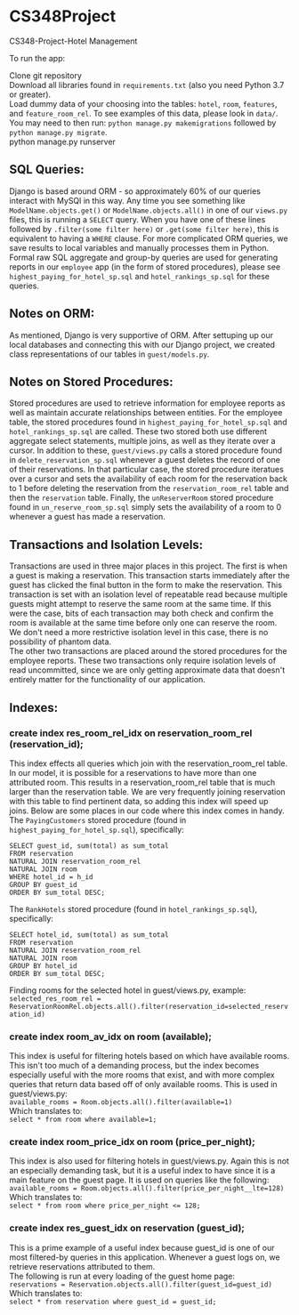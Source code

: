 # CS348Project
CS348-Project-Hotel Management <br />

To run the app: <br />

Clone git repository<br />
Download all libraries found in `requirements.txt` (also you need Python 3.7 or greater).<br />
Load dummy data of your choosing into the tables: `hotel`, `room`, `features`, and `feature_room_rel`.
To see examples of this data, please look in `data/`.<br />
You may need to then run: `python manage.py makemigrations` followed by `python manage.py migrate`.<br />
python manage.py runserver <br />


## SQL Queries:

Django is based around ORM - so approximately 60% of our queries interact with MySQl
in this way. Any time you see something like `ModelName.objects.get()` or `ModelName.objects.all()`
in one of our `views.py` files, this is running a `SELECT` query. When you have one of these lines
followed by `.filter(some filter here)` or `.get(some filter here)`, this is equivalent to having a `WHERE` clause. 
For more complicated ORM queries, we save results to local variables and manually processes them in Python.<br />
Formal raw SQL aggregate and group-by queries are used for generating reports in our `employee` app (in the form of stored procedures), please see `highest_paying_for_hotel_sp.sql` and `hotel_rankings_sp.sql` for these queries.<br />

## Notes on ORM:

As mentioned, Django is very supportive of ORM. After settuping up our local databases and connecting 
this with our Django project, we created class representations of our tables in `guest/models.py`.

## Notes on Stored Procedures:

Stored procedures are used to retrieve information for employee reports as well as maintain accurate 
relationships between entities. For the employee table, the stored procedures found in `highest_paying_for_hotel_sp.sql` and `hotel_rankings_sp.sql` are called. These two stored both use different aggregate select statements, multiple joins, as well as they iterate over a cursor. In addition to these, `guest/views.py` calls a stored procedure found in `delete_reservation_sp.sql` whenever a guest deletes the record of one of their reservations. In that particular case, the stored procedure iteratues over a cursor and sets the availability of each room for the reservation back to 1 before deleting the reservation from the `reservation_room_rel` table and then the `reservation` table. Finally, the `unReserverRoom` stored procedure found in `un_reserve_room_sp.sql` simply sets the availability of a room to 0 whenever a guest has made a reservation.

## Transactions and Isolation Levels:

Transactions are used in three major places in this project. The first is when a guest is making a reservation. This transaction starts immediately after the guest has clicked the final button in the form to make the reservation. This transaction is set with an isolation level of repeatable read because multiple guests might attempt to reserve the same room at the same time. If this were the case, bits of each transaction may both check and confirm the room is available at the same time before only one can reserve the room. We don't need a more restrictive isolation level in this case, there is no possibility of phantom data.<br/>
The other two transactions are placed around the stored procedures for the employee reports. These two transactions only require isolation levels of read uncommitted, since we are only getting approximate data that doesn't entirely matter for the functionality of our application.

## Indexes:<br />

### create index res_room_rel_idx on reservation_room_rel (reservation_id); <br />
This index effects all queries which join with the reservation_room_rel table. In our model, it is possible for a reservations to have more than one attributed room. This results in a reservation_room_rel table that is much larger than the reservation table. We are very frequently joining reservation with this table to find pertinent data, so adding this index will speed up joins. Below are some places in our code where this index comes in handy.</br>
The `PayingCustomers` stored procedure (found in `highest_paying_for_hotel_sp.sql`), specifically:
```
SELECT guest_id, sum(total) as sum_total
FROM reservation
NATURAL JOIN reservation_room_rel
NATURAL JOIN room
WHERE hotel_id = h_id
GROUP BY guest_id
ORDER BY sum_total DESC;
```

The `RankHotels` stored procedure (found in `hotel_rankings_sp.sql`), specifically:
```
SELECT hotel_id, sum(total) as sum_total
FROM reservation
NATURAL JOIN reservation_room_rel
NATURAL JOIN room
GROUP BY hotel_id
ORDER BY sum_total DESC;
```

Finding rooms for the selected hotel in guest/views.py, example:</br>
`selected_res_room_rel = ReservationRoomRel.objects.all().filter(reservation_id=selected_reservation_id)`


### create index room_av_idx on room (available); <br />
This index is useful for filtering hotels based on which have available rooms. This isn't too much of a demanding process, but the index becomes especially useful with the more rooms that exist, and with more complex queries that return data based off of only available rooms. This is used in guest/views.py:</br>
`available_rooms = Room.objects.all().filter(available=1)`</br>
Which translates to:</br>
`select * from room where available=1;`


### create index room_price_idx on room (price_per_night); <br />
This index is also used for filtering hotels in guest/views.py. Again this is not an especially demanding task, but it is a useful index to have since it is a main feature on the guest page. It is used on queries like the following:</br>
`available_rooms = Room.objects.all().filter(price_per_night__lte=128)`</br>
Which translates to:</br>
`select * from room where price_per_night <= 128;`


### create index res_guest_idx on reservation (guest_id); <br />
This is a prime example of a useful index because guest_id is one of our most filtered-by queries in this application. Whenever a guest logs on, we retrieve reservations attributed to them.</br>
The following is run at every loading of the guest home page:</br>
`reservations = Reservation.objects.all().filter(guest_id=guest_id)`</br>
Which translates to:</br>
`select * from reservation where guest_id = guest_id;`


